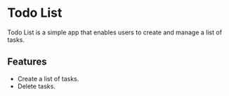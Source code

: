 # Todo List

Todo List is a simple app that enables users to create and manage a list of tasks.

## Features
- Create a list of tasks.
- Delete tasks.
